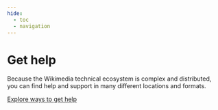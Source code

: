 ```yaml
---
hide:
  - toc
  - navigation
---
```

# Get help

Because the Wikimedia technical ecosystem is complex and distributed, you can find help and support in many different locations and formats.

[Explore ways to get help](https://www.mediawiki.org/wiki/Special:MyLanguage/Communication)

<!--TODO: it would be cool if this could be a giant button -->
